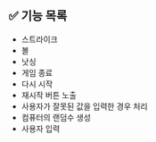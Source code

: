 ## ✅ 기능 목록

- 스트라이크
- 볼
- 낫싱
- 게임 종료
- 다시 시작
- 재시작 버튼 노출
- 사용자가 잘못된 값을 입력한 경우 처리
- 컴퓨터의 랜덤수 생성
- 사용자 입력